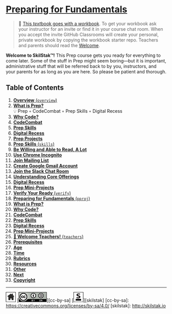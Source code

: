 # [Preparing for Fundamentals][work]
[work]: http://github.com/skilstak/prep-work/blob/gh-pages/README.md

>  💬 [This *text*book goes with a *work*book][t]. To get your
>  workbook ask your instructor for an invite or find it in your
>  course chat room. When you accept the invite GitHub Classrooms
>  will create your personal, private workbook by copying the workbook
>  starter repo. Teachers and parents should read the
>  [Welcome](/teachers/README.md).

[t]: https://blog.skilstak.io/github-as-text-book-and-work-book-828ffada9542#.hz2t38o93

**Welcome to SkilStak™!** This Prep course gets you ready for
everything to come later. Some of the stuff in Prep might seem
boring—but it is important, administrative stuff that will be referred
back to by you, instructors, and your parents for as long as you are
here. So please be patient and thorough. 

## Table of Contents

1. [**Overview** (`overview`)](overview/README.md)
  1. [**What is Prep?**](overview/README.md#what-is-prep)
      <br>💡 Prep ◦ CodeCombat ◦ Prep Skills ◦ Digital Recess
  2. [**Why Code?**](overview/README.md#why-code)
  3. [**CodeCombat**](overview/README.md#codecombat)
  4. [**Prep Skills**](overview/README.md#prep-skills)
  5. [**Digital Recess**](overview/README.md#digital-recess)
  6. [**Prep Projects**](overview/README.md#prep-projects)
2. [**Prep Skills** (`skills`)](skills/README.md)
  1. [**Be Willing and Able to Read, A Lot**](skills/README.md#be-willing-and-able-to-read-a-lot)
  2. [**Use Chrome Incognito**](skills/README.md#use-chrome-incognito)
  3. [**Join Mailing List**](skills/README.md#join-mailing-list)
  4. [**Create Google Gmail Account**](skills/README.md#create-google-gmail-account)
  5. [**Join the Slack Chat Room**](skills/README.md#join-the-slack-chat-room)
  6. [**Understanding Core Offerings**](skills/README.md#understanding-core-offerings)
  7. [**Digital Recess**](skills/README.md#digital-recess)
  8. [**Prep Mini-Projects**](skills/README.md#prep-mini-projects)
3. [**Verify Your Ready** (`verify`)](verify/README.md)
4. [**Preparing for Fundamentals** (`pproj`)](pproj/README.md)
  1. [**What is Prep?**](pproj/README.md#what-is-prep)
  2. [**Why Code?**](pproj/README.md#why-code)
  3. [**CodeCombat**](pproj/README.md#codecombat)
  4. [**Prep Skills**](pproj/README.md#prep-skills)
  5. [**Digital Recess**](pproj/README.md#digital-recess)
  6. [**Prep Mini-Projects**](pproj/README.md#prep-mini-projects)
5. [**🍎 Welcome Teachers!** (`teachers`)](teachers/README.md)
  1. [**Prerequisites**](teachers/README.md#prerequisites)
  2. [**Age**](teachers/README.md#age)
  3. [**Time**](teachers/README.md#time)
  4. [**Rubrics**](teachers/README.md#rubrics)
  5. [**Resources**](teachers/README.md#resources)
  6. [**Other**](teachers/README.md#other)
  7. [**Next**](teachers/README.md#next)
  8. [**Copyright**](teachers/README.md#copyright)

---
[![home](/assets/home-bw.png)](/README.md)
[![cc-by-sa](/assets/cc-by-sa.png)][cc-by-sa]
[![skilstak](/assets/skilstak-logo-bw.png)][skilstak]
[cc-by-sa]: https://creativecommons.org/licenses/by-sa/4.0/
[skilstak]: http://skilstak.io
